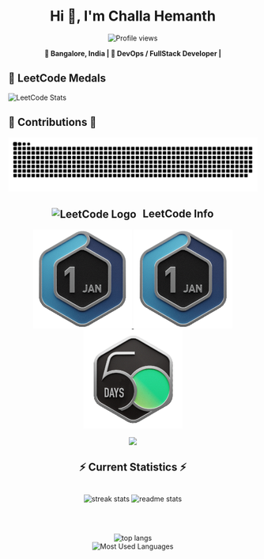 <!-- Profile README for Nishant-Tiwari24 -->

<h1 align="center">Hi 👋, I'm Challa Hemanth</h1>
<p align="center">
  <img src="https://komarev.com/ghpvc/?username=nishant-Tiwari24&label=Profile%20views&color=0e75b6&style=flat" alt="Profile views" />
</p>

<p align="center">
  <strong>🏡 Bangalore, India | 💼 DevOps / FullStack Developer | </strong>
</p>



## 🏅 LeetCode Medals
![LeetCode Stats](https://img.shields.io/badge/dynamic/json?color=orange&label=LeetCode%20Solved&query=%24.totalSolved&url=https%3A%2F%2Fleetcode-stats-api.herokuapp.com%2FChallahemanth)

<!-- 🐍 Contributions Snake Animation -->
<h2>🐍 Contributions 🐍</h2>
<img alt="snake eating my contributions" src="https://raw.githubusercontent.com/salesp07/salesp07/output/github-contribution-grid-snake.svg" />

<!-- LeetCode Info Section -->
<div align="center">
  <h2>
    <img src="leetcode-logo.webp" alt="LeetCode Logo" height="30" style="vertical-align: middle; margin-right: 8px;" />
    LeetCode Info
  </h2>

  <!-- Badges Section -->
  <p align="center">
    <a href="https://leetcode.com/u/Challahemanth/" target="_blank">
      <img src="/badge.gif" alt="Badge 1" height="200" width="200" />
    </a>
    <a href="https://leetcode.com/u/Challahemanth/" target="_blank">
      <img src="/badge.gif" alt="Badge 2" height="200" width="200" />
    </a>
    <a href="https://leetcode.com/u/Challahemanth/" target="_blank">
      <img src="/half.gif" alt="Badge 3" height="200" width="200" />
    </a>
  </p>

  <!-- Leetcode Heatmap -->
  <img align="top" src="https://leetcard.jacoblin.cool/Challahemanth?theme=dark&font=Nunito&ext=heatmap" />

  <!-- GitHub Stats -->
  <h2>⚡ Current Statistics ⚡</h2>
  <br/>

  <img width="390" src="https://streak-stats.demolab.com/?user=challaHemant&count_private=true&theme=react&border_radius=10" alt="streak stats" />
  <img width="390" src="https://github-readme-stats.vercel.app/api?username=challaHemant&show_icons=true&theme=react&rank_icon=github&border_radius=10" alt="readme stats" />

  <br/><br/>

  <img width="325" src="https://github-readme-stats.vercel.app/api/top-langs/?username=challaHemant&hide=HTML&langs_count=8&layout=compact&theme=react&border_radius=10&size_weight=0.5&count_weight=0.5&exclude_repo=github-readme-stats" alt="top langs" />

  <br/>
  <img src="Screenshot 2025-07-03 at 3.41.43 PM.png" alt="Most Used Languages" width="500" />
</div>
